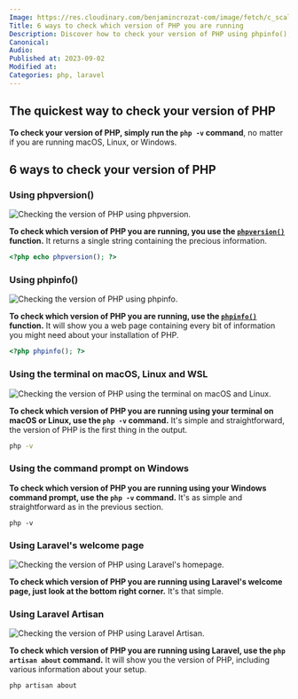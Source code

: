 ```yaml
---
Image: https://res.cloudinary.com/benjamincrozat-com/image/fetch/c_scale,f_webp,q_auto,w_1200/https://life-long-bunny.fra1.digitaloceanspaces.com/media-library/production/59/php-83_p6vkhz.png
Title: 6 ways to check which version of PHP you are running
Description: Discover how to check your version of PHP using phpinfo(), your terminal, Laravel's welcome page, or a Laravel Artisan command.
Canonical: 
Audio:
Published at: 2023-09-02
Modified at: 
Categories: php, laravel
---
```


## The quickest way to check your version of PHP

**To check your version of PHP, simply run the `php -v` command**, no matter if you are running macOS, Linux, or Windows. 

## 6 ways to check your version of PHP

### Using phpversion()

![Checking the version of PHP using phpversion.](https://life-long-bunny.fra1.digitaloceanspaces.com/media-library/production/170/conversions/CleanShot_2023-09-02_at_16.49.10_2x_z0shyv-medium.jpg)

**To check which version of PHP you are running, you use the [`phpversion()`](https://www.php.net/phpversion) function.** It returns a single string containing the precious information.

```php
<?php echo phpversion(); ?>
```

### Using phpinfo()

![Checking the version of PHP using phpinfo.](https://life-long-bunny.fra1.digitaloceanspaces.com/media-library/production/171/conversions/CleanShot_2023-09-02_at_16.17.14_2x_gkxt9j-medium.jpg)

**To check which version of PHP you are running, use the [`phpinfo()`](https://www.php.net/phpinfo) function.** It will show you a web page containing every bit of information you might need about your installation of PHP.

```php
<?php phpinfo(); ?>
```

### Using the terminal on macOS, Linux and WSL

![Checking the version of PHP using the terminal on macOS and Linux.](https://life-long-bunny.fra1.digitaloceanspaces.com/media-library/production/172/conversions/CleanShot_2023-09-02_at_16.20.15_2x_yobi06-medium.jpg)

**To check which version of PHP you are running using your terminal on macOS or Linux, use the `php -v` command.** It's simple and straightforward, the version of PHP is the first thing in the output.

```bash
php -v
```

### Using the command prompt on Windows

**To check which version of PHP you are running using your Windows command prompt, use the `php -v` command.** It's as simple and straightforward as in the previous section.

```batch
php -v
```

### Using Laravel's welcome page

![Checking the version of PHP using Laravel's homepage.](https://life-long-bunny.fra1.digitaloceanspaces.com/media-library/production/173/conversions/CleanShot_2023-09-02_at_16.13.39_2x_nz0b7t-medium.jpg)

**To check which version of PHP you are running using Laravel's welcome page, just look at the bottom right corner.** It's that simple.

### Using Laravel Artisan

![Checking the version of PHP using Laravel Artisan.](https://life-long-bunny.fra1.digitaloceanspaces.com/media-library/production/174/conversions/CleanShot_2023-09-02_at_16.14.00_2x_klstth-medium.jpg)

**To check which version of PHP you are running using Laravel, use the `php artisan about` command.** It will show you the version of PHP, including various information about your setup.

```bash
php artisan about
```
